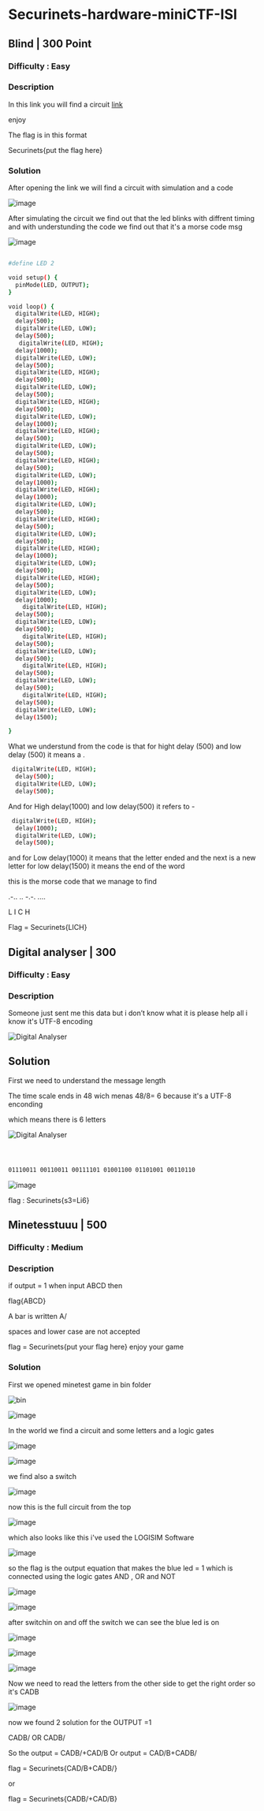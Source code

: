 # Securinets-hardware-miniCTF-ISI


## Blind | 300 Point

### Difficulty : Easy 

### Description

In this link you will find a circuit [link](https://wokwi.com/projects/351112817453040216)

enjoy

The flag is in this format 

Securinets{put the flag here}

### Solution 

After opening the link we will find a circuit with simulation and a code 

![image](https://user-images.githubusercontent.com/60358423/208291604-5822d862-7173-48bc-9cfe-1d31acbc6828.png)

After simulating the circuit we find out that the led blinks with diffrent timing 
and with understunding the code we find out that it's a morse code msg 

![image](https://user-images.githubusercontent.com/60358423/208291651-4bdac990-255a-407f-8adf-fd8941afee6b.png)


```bash

#define LED 2

void setup() {
  pinMode(LED, OUTPUT);
}

void loop() {
  digitalWrite(LED, HIGH);
  delay(500);
  digitalWrite(LED, LOW);
  delay(500);
   digitalWrite(LED, HIGH);
  delay(1000);
  digitalWrite(LED, LOW);
  delay(500);
  digitalWrite(LED, HIGH);
  delay(500);
  digitalWrite(LED, LOW);
  delay(500);
  digitalWrite(LED, HIGH);
  delay(500);
  digitalWrite(LED, LOW);
  delay(1000);
  digitalWrite(LED, HIGH);
  delay(500);
  digitalWrite(LED, LOW);
  delay(500);
  digitalWrite(LED, HIGH);
  delay(500);
  digitalWrite(LED, LOW);
  delay(1000);
  digitalWrite(LED, HIGH);
  delay(1000);
  digitalWrite(LED, LOW);
  delay(500);
  digitalWrite(LED, HIGH);
  delay(500);
  digitalWrite(LED, LOW);
  delay(500);
  digitalWrite(LED, HIGH);
  delay(1000);
  digitalWrite(LED, LOW);
  delay(500);
  digitalWrite(LED, HIGH);
  delay(500);
  digitalWrite(LED, LOW);
  delay(1000);
    digitalWrite(LED, HIGH);
  delay(500);
  digitalWrite(LED, LOW);
  delay(500);
    digitalWrite(LED, HIGH);
  delay(500);
  digitalWrite(LED, LOW);
  delay(500);
    digitalWrite(LED, HIGH);
  delay(500);
  digitalWrite(LED, LOW);
  delay(500);
    digitalWrite(LED, HIGH);
  delay(500);
  digitalWrite(LED, LOW);
  delay(1500);

}


```



What we understund from the code is that for hight delay (500) and low delay (500) it means a . 

```bash
 digitalWrite(LED, HIGH);
  delay(500);
  digitalWrite(LED, LOW);
  delay(500);
```



And for High delay(1000)  and low delay(500) it refers to -

```bash
 digitalWrite(LED, HIGH);
  delay(1000);
  digitalWrite(LED, LOW);
  delay(500);
```

and for Low delay(1000) it means that the letter ended and the next is a new letter 
for low delay(1500) it means the end of the word 

this is the morse code that we manage to find 

.-.. .. -.-. .…


L     I      C      H

Flag = Securinets{LICH}



##  Digital analyser | 300

### Difficulty : Easy 

### Description 

Someone just sent me this data but i don’t know what it is please help
all i know it's UTF-8 encoding

![Digital Analyser](https://user-images.githubusercontent.com/60358423/208293938-1838e18a-aeb2-462c-ba97-4e816f828ba5.jpeg)


## Solution

First we need to understand the message length

The time scale ends in 48 wich menas 48/8= 6 because it's a UTF-8 enconding 

which means there is 6 letters


![Digital Analyser](https://user-images.githubusercontent.com/60358423/208294859-5df26012-45bb-4b31-bde0-d8abd6e54dc9.jpg)

```bash



01110011 00110011 00111101 01001100 01101001 00110110

```

![image](https://user-images.githubusercontent.com/60358423/208294068-903d1394-9e3b-4320-b806-51bbfb7b4dff.png)


flag : Securinets{s3=Li6}



## Minetesstuuu | 500


### Difficulty : Medium  

### Description

if output = 1 when input ABCD then

flag{ABCD}

A bar is written A/

spaces and lower case are not accepted

flag = Securinets{put your flag here}
enjoy your game 


### Solution


First we opened minetest game in bin folder

![bin](https://user-images.githubusercontent.com/60358423/208295085-a60d189d-934c-497c-892f-58ec6239c0c8.jpg)




![image](https://user-images.githubusercontent.com/60358423/208295103-3abc9150-6ab3-4303-90f3-fd093cc0f4c8.png)



In the world we find a circuit and some letters and a logic gates 

![image](https://user-images.githubusercontent.com/60358423/208295142-a692d034-3473-40f6-b9b6-c37291117468.png)




![image](https://user-images.githubusercontent.com/60358423/208295158-822d2ec1-7f7e-4d11-bb30-9b0fc71fcdd3.png)

we find also a switch


![image](https://user-images.githubusercontent.com/60358423/208295168-3e61b06b-a693-4cc7-9cbe-7c19b025599b.png)


now this is the full circuit from the top 

![image](https://user-images.githubusercontent.com/60358423/208295204-17129829-6d8a-479a-b139-048140909c7c.png)


which also looks like this i've used the LOGISIM Software

![image](https://user-images.githubusercontent.com/60358423/208295943-90ec2877-2a09-4075-b72a-fea307a68f5c.png)


so the flag is the output equation that makes the blue led = 1 which is connected using the logic gates AND , OR and NOT 

![image](https://user-images.githubusercontent.com/60358423/208295233-0723a00f-24ea-4758-ab58-6f43e0864057.png)



![image](https://user-images.githubusercontent.com/60358423/208295258-8cf102f6-c44a-4f8f-b24c-71a5174c9fec.png)


after switchin on and off the switch we can see the blue led is on 

![image](https://user-images.githubusercontent.com/60358423/208295279-2e1348f9-505c-40d9-9262-232d7a1f1010.png)



![image](https://user-images.githubusercontent.com/60358423/208295290-b3b9b508-47f1-480e-97df-69bcb4650408.png)




![image](https://user-images.githubusercontent.com/60358423/208295317-6933dcc7-6846-456f-926e-c9f8b20ede68.png)


Now we need to read the letters from the other side to get the right order 
so it's CADB 

![image](https://user-images.githubusercontent.com/60358423/208295347-e7b386a1-2d65-432f-b8eb-ca9010b502ab.png)




now we found 2 solution for the OUTPUT =1 

CADB/ OR CADB/

So the output = CADB/+CAD/B
Or output = CAD/B+CADB/

flag = Securinets{CAD/B+CADB/}

or

flag = Securinets{CADB/+CAD/B}







